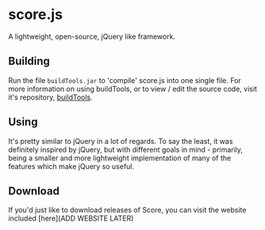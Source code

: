 # score.js
A lightweight, open-source, jQuery like framework.

## Building
Run the file `buildTools.jar` to 'compile' score.js into one single file. For more information on using buildTools,
or to view / edit the source code, visit it's repository, [buildTools](https://github.com/Wobblyyyy/buildtools).

## Using
It's pretty similar to jQuery in a lot of regards. To say the least, it was definitely inspired by jQuery, but with
different goals in mind - primarily, being a smaller and more lightweight implementation of many of the features which make
jQuery so useful.

## Download
If you'd just like to download releases of Score, you can visit the website included [here](ADD WEBSITE LATER)
